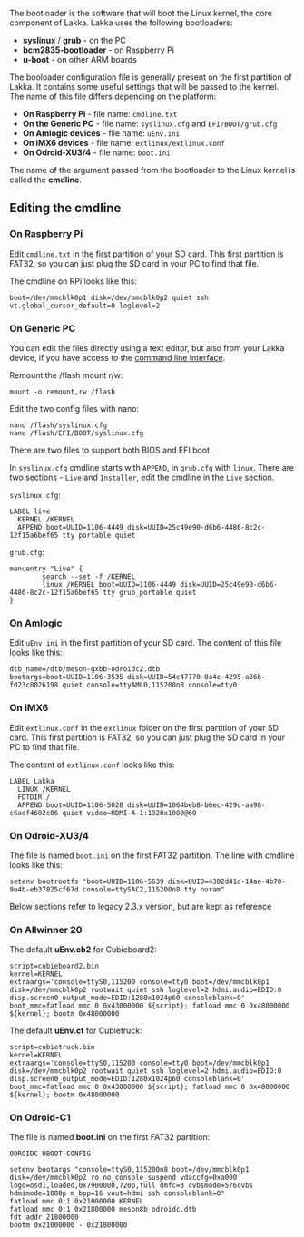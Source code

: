 The bootloader is the software that will boot the Linux kernel, the core component of Lakka.
Lakka uses the following bootloaders:

  * **syslinux** / **grub** - on the PC
  * **bcm2835-bootloader** - on Raspberry Pi
  * **u-boot** - on other ARM boards

The booloader configuration file is generally present on the first partition of Lakka. It contains some useful settings that will be passed to the kernel. The name of this file differs depending on the platform:

  * **On Raspberry Pi** - file name: `cmdline.txt`
  * **On the Generic PC** - file name: `syslinux.cfg` and `EFI/BOOT/grub.cfg`
  * **On Amlogic devices** - file name: `uEnv.ini`
  * **On iMX6 devices** - file name: `extlinux/extlinux.conf`
  * **On Odroid-XU3/4** - file name: `boot.ini`

The name of the argument passed from the bootloader to the Linux kernel is called the **cmdline**.

## Editing the cmdline

### On Raspberry Pi

Edit `cmdline.txt` in the first partition of your SD card. This first partition is FAT32, so you can just plug the SD card in your PC to find that file.

The cmdline on RPi looks like this:

    boot=/dev/mmcblk0p1 disk=/dev/mmcblk0p2 quiet ssh vt.global_cursor_default=0 loglevel=2

### On Generic PC

You can edit the files directly using a text editor, but also from your Lakka device, if you have access to the [command line interface](Accessing-Lakka-command-line-interface).

Remount the /flash mount r/w:

    mount -o remount,rw /flash

Edit the two config files with nano:

    nano /flash/syslinux.cfg
    nano /flash/EFI/BOOT/syslinux.cfg

There are two files to support both BIOS and EFI boot.

In `syslinux.cfg` cmdline starts with `APPEND`, in `grub.cfg` with `linux`. There are two sections - `Live` and `Installer`, edit the cmdline in the `Live` section.

`syslinux.cfg`:

    LABEL live
      KERNEL /KERNEL
      APPEND boot=UUID=1106-4449 disk=UUID=25c49e90-d6b6-4486-8c2c-12f15a6bef65 tty portable quiet

`grub.cfg`:

    menuentry "Live" {
            search --set -f /KERNEL
            linux /KERNEL boot=UUID=1106-4449 disk=UUID=25c49e90-d6b6-4486-8c2c-12f15a6bef65 tty grub_portable quiet
    }


### On Amlogic

Edit `uEnv.ini` in the first partition of your SD card. The content of this file looks like this:

    dtb_name=/dtb/meson-gxbb-odroidc2.dtb
    bootargs=boot=UUID=1106-3535 disk=UUID=54c47770-0a4c-4295-a86b-f023c8026198 quiet console=ttyAML0,115200n8 console=tty0


### On iMX6

Edit `extlinux.conf` in the `extlinux` folder on the first partition of your SD card. This first partition is FAT32, so you can just plug the SD card in your PC to find that file.

The content of `extlinux.conf` looks like this:

    LABEL Lakka
      LINUX /KERNEL
      FDTDIR /
      APPEND boot=UUID=1106-5028 disk=UUID=1064beb8-b6ec-429c-aa98-c6adf4682c06 quiet video=HDMI-A-1:1920x1080@60


### On Odroid-XU3/4

The file is named `boot.ini` on the first FAT32 partition. The line with cmdline looks like this:

    setenv bootrootfs "boot=UUID=1106-5639 disk=UUID=4302d41d-14ae-4b70-9e4b-eb37825cf67d console=ttySAC2,115200n8 tty noram"


Below sections refer to legacy 2.3.x version, but are kept as reference

### On Allwinner 20

The default **uEnv.cb2** for Cubieboard2:

    script=cubieboard2.bin
    kernel=KERNEL
    extraargs='console=ttyS0,115200 console=tty0 boot=/dev/mmcblk0p1 disk=/dev/mmcblk0p2 rootwait quiet ssh loglevel=2 hdmi.audio=EDID:0 disp.screen0_output_mode=EDID:1280x1024p60 consoleblank=0'
    boot_mmc=fatload mmc 0 0x43000000 ${script}; fatload mmc 0 0x48000000 ${kernel}; bootm 0x48000000

The default **uEnv.ct** for Cubietruck:

    script=cubietruck.bin
    kernel=KERNEL
    extraargs='console=ttyS0,115200 console=tty0 boot=/dev/mmcblk0p1 disk=/dev/mmcblk0p2 rootwait quiet ssh loglevel=2 hdmi.audio=EDID:0 disp.screen0_output_mode=EDID:1280x1024p60 consoleblank=0'
    boot_mmc=fatload mmc 0 0x43000000 ${script}; fatload mmc 0 0x48000000 ${kernel}; bootm 0x48000000

### On Odroid-C1

The file is named **boot.ini** on the first FAT32 partition:

    ODROIDC-UBOOT-CONFIG
    
    setenv bootargs "console=ttyS0,115200n8 boot=/dev/mmcblk0p1 disk=/dev/mmcblk0p2 ro no_console_suspend vdaccfg=0xa000 logo=osd1,loaded,0x7900000,720p,full dmfc=3 cvbsmode=576cvbs hdmimode=1080p m_bpp=16 vout=hdmi ssh consoleblank=0"
    fatload mmc 0:1 0x21000000 KERNEL
    fatload mmc 0:1 0x21800000 meson8b_odroidc.dtb
    fdt addr 21800000
    bootm 0x21000000 - 0x21800000

